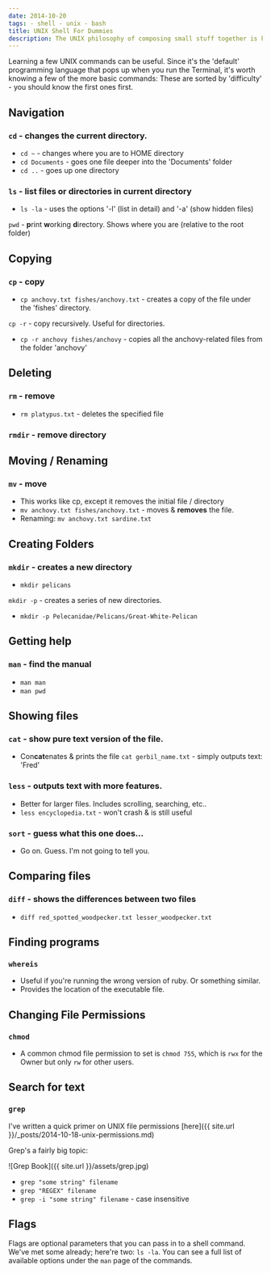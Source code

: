 ```yaml
---
date: 2014-10-20
tags: - shell - unix - bash
title: UNIX Shell For Dummies
description: The UNIX philosophy of composing small stuff together is kinda amazingly powerful. It's worth understanding the basics.
---
```


Learning a few UNIX commands can be useful. Since it's the 'default' programming language that pops up when you run the Terminal, it's worth knowing a few of the more basic commands:
These are sorted by 'difficulty' - you should know the first ones first.

## Navigation

### `cd` - changes the current directory.

- `cd ~` - changes where you are to HOME directory
- `cd Documents` - goes one file deeper into the 'Documents' folder
- `cd ..` - goes up one directory

### `ls` - list files or directories in current directory

- `ls -la` - uses the options '-l' (list in detail) and '-a' (show hidden files)

`pwd` - **p**rint **w**orking **d**irectory. Shows where you are (relative to the root folder)

## Copying

### `cp` - copy

- `cp anchovy.txt fishes/anchovy.txt` - creates a copy of the file under the 'fishes' directory.

`cp -r` - copy recursively. Useful for directories.

- `cp -r anchovy fishes/anchovy` - copies all the anchovy-related files from the folder 'anchovy'

## Deleting

### `rm` - remove

- `rm platypus.txt` - deletes the specified file

### `rmdir` - remove directory

## Moving / Renaming

### `mv` - move

- This works like cp, except it removes the initial file / directory
- `mv anchovy.txt fishes/anchovy.txt` - moves & **removes** the file.
- Renaming: `mv anchovy.txt sardine.txt`

## Creating Folders

### `mkdir` - creates a new directory

- `mkdir pelicans`

`mkdir -p` - creates a series of new directories.

- `mkdir -p Pelecanidae/Pelicans/Great-White-Pelican`

## Getting help

### `man` - find the **man**ual

- `man man`
- `man pwd`

## Showing files

### `cat` - show pure text version of the file.

- Con**cat**enates & prints the file
  `cat gerbil_name.txt` - simply outputs text: 'Fred'

### `less` - outputs text with more features.

- Better for larger files. Includes scrolling, searching, etc..
- `less encyclopedia.txt` - won't crash & is still useful

### `sort` - guess what this one does...

- Go on. Guess. I'm not going to tell you.

## Comparing files

### `diff` - shows the **diff**erences between two files

- `diff red_spotted_woodpecker.txt lesser_woodpecker.txt`

## Finding programs

### `whereis`

- Useful if you're running the wrong version of ruby. Or something similar.
- Provides the location of the executable file.

## Changing File Permissions

### `chmod`

- A common chmod file permission to set is `chmod 755`, which is `rwx` for the Owner but only `rw` for other users.

## Search for text

### `grep`

I've written a quick primer on UNIX file permissions [here]({{ site.url }}/\_posts/2014-10-18-unix-permissions.md)

Grep's a fairly big topic:

![Grep Book]({{ site.url }}/assets/grep.jpg)

- `grep "some string" filename`
- `grep "REGEX" filename`
- `grep -i "some string" filename` - case insensitive

## Flags

Flags are optional parameters that you can pass in to a shell command. We've met some already; here're two: `ls -la`. You can see a full list of available options under the `man` page of the commands.
